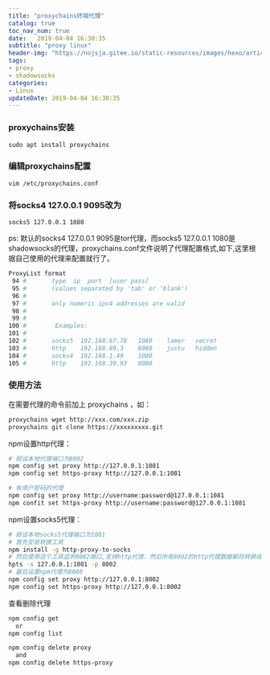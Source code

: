 ```yaml
---
title: "proxychains终端代理"
catalog: true
toc_nav_num: true
date:   2019-04-04 16:30:35
subtitle: "proxy linux"
header-img: "https://nojsja.gitee.io/static-resources/images/hexo/article_header/article_header.jpg"
tags:
- proxy
- shadowsocks
categories:
- Linux
updateDate: 2019-04-04 16:30:35
---
```


### proxychains安装  

`sudo apt install proxychains`

### 编辑proxychains配置  

`vim /etc/proxychains.conf`

### 将socks4 127.0.0.1 9095改为  

`socks5 127.0.0.1 1080`

ps: 默认的socks4 127.0.0.1 9095是tor代理，而socks5 127.0.0.1 1080是shadowsocks的代理，proxychains.conf文件说明了代理配置格式,如下,这里根据自己使用的代理来配置就行了。  

```bash
ProxyList format
 94 #       type  ip  port  [user pass]
 95 #       (values separated by 'tab' or 'blank')
 96 #
 97 #       only numeric ipv4 addresses are valid
 98 #
 99 #
100 #        Examples:
101 #
102 #       socks5  192.168.67.78   1080    lamer   secret
103 #       http    192.168.89.3    8080    justu   hidden
104 #       socks4  192.168.1.49    1080
105 #       http    192.168.39.93   8080
```

### 使用方法  
在需要代理的命令前加上 proxychains ，如：
```bash
proxychains wget http://xxx.com/xxx.zip
proxychains git clone https://xxxxxxxxx.git
```
npm设置http代理：
```bash
# 假设本地代理端口为8002
npm config set proxy http://127.0.0.1:1081
npm config set https-proxy http://127.0.0.1:1081

# 有用户密码的代理
npm config set proxy http://username:password@127.0.0.1:1081
npm confit set https-proxy http://username:password@127.0.0.1:1081
```
npm设置socks5代理：
```bash
# 假设本地socks5代理端口为1081
# 首先安装转换工具
npm install -g http-proxy-to-socks
# 然后使用这个工具监听8002端口,支持http代理，然后所有8002的http代理数据都将转换成socks的代理数据发送到1081上
hpts -s 127.0.0.1:1081 -p 8002
# 最后设置npm代理为8080
npm config set proxy http://127.0.0.1:8002
npm config set https-proxy http://127.0.0.1:8002
```

查看删除代理
```bash
npm config get
  or
npm config list

npm config delete proxy
  and
npm config delete https-proxy
```
